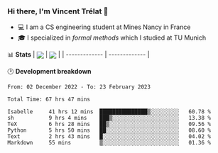 ### Hi there, I'm Vincent Trélat 👋
 - 💻 I am a CS engineering student at Mines Nancy in France
 - 🎓 I specialized in *formal methods* which I studied at TU Munich

📊 **Stats**
| <img align="center" src="https://readme-stats.clckblog.space/api?username=VTrelat&show_icons=true&include_all_commits=true&theme=tokyonight&hide_border=true" /> | <img align="center" src="https://readme-stats.clckblog.space/api/top-langs/?username=VTrelat&layout=compact&theme=tokyonight&hide_border=true&exclude_repo=ElevatorSimulator" /> |
| ------------- | ------------- |

🕑 **Development breakdown**
<!--START_SECTION:waka-->

```text
From: 02 December 2022 - To: 23 February 2023

Total Time: 67 hrs 47 mins

Isabelle     41 hrs 12 mins  ███████████████▒░░░░░░░░░   60.78 %
sh           9 hrs 4 mins    ███▒░░░░░░░░░░░░░░░░░░░░░   13.38 %
TeX          6 hrs 28 mins   ██▒░░░░░░░░░░░░░░░░░░░░░░   09.56 %
Python       5 hrs 50 mins   ██░░░░░░░░░░░░░░░░░░░░░░░   08.60 %
Text         2 hrs 43 mins   █░░░░░░░░░░░░░░░░░░░░░░░░   04.02 %
Markdown     55 mins         ▒░░░░░░░░░░░░░░░░░░░░░░░░   01.36 %
```

<!--END_SECTION:waka-->
